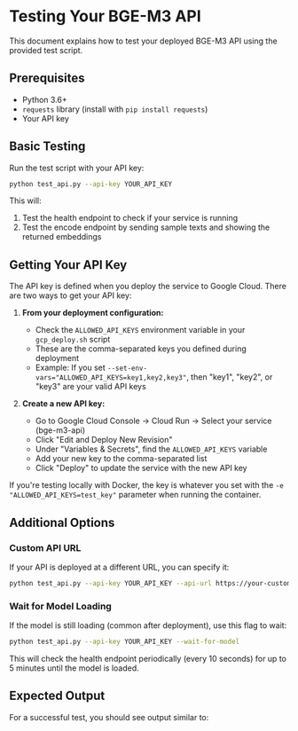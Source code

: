 # Testing Your BGE-M3 API

This document explains how to test your deployed BGE-M3 API using the provided test script.

## Prerequisites

- Python 3.6+
- `requests` library (install with `pip install requests`)
- Your API key

## Basic Testing

Run the test script with your API key:

```bash
python test_api.py --api-key YOUR_API_KEY
```

This will:
1. Test the health endpoint to check if your service is running
2. Test the encode endpoint by sending sample texts and showing the returned embeddings

## Getting Your API Key

The API key is defined when you deploy the service to Google Cloud. There are two ways to get your API key:

1. **From your deployment configuration:**
   - Check the `ALLOWED_API_KEYS` environment variable in your `gcp_deploy.sh` script
   - These are the comma-separated keys you defined during deployment 
   - Example: If you set `--set-env-vars="ALLOWED_API_KEYS=key1,key2,key3"`, then "key1", "key2", or "key3" are your valid API keys

2. **Create a new API key:**
   - Go to Google Cloud Console → Cloud Run → Select your service (bge-m3-api)
   - Click "Edit and Deploy New Revision"
   - Under "Variables & Secrets", find the `ALLOWED_API_KEYS` variable
   - Add your new key to the comma-separated list
   - Click "Deploy" to update the service with the new API key

If you're testing locally with Docker, the key is whatever you set with the `-e "ALLOWED_API_KEYS=test_key"` parameter when running the container.

## Additional Options

### Custom API URL

If your API is deployed at a different URL, you can specify it:

```bash
python test_api.py --api-key YOUR_API_KEY --api-url https://your-custom-url.run.app
```

### Wait for Model Loading

If the model is still loading (common after deployment), use this flag to wait:

```bash
python test_api.py --api-key YOUR_API_KEY --wait-for-model
```

This will check the health endpoint periodically (every 10 seconds) for up to 5 minutes until the model is loaded.

## Expected Output

For a successful test, you should see output similar to:

